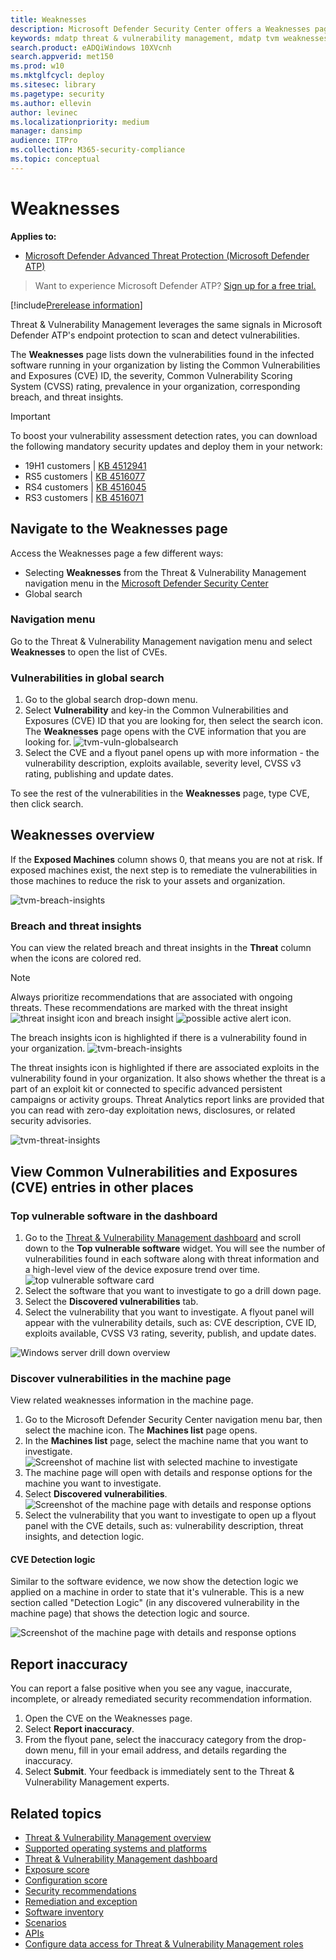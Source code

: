 ```yaml
---
title: Weaknesses
description: Microsoft Defender Security Center offers a Weaknesses page, which lists vulnerabilities found in the infected software running in your organization. 
keywords: mdatp threat & vulnerability management, mdatp tvm weaknesses page, finding weaknesses through tvm, tvm vulnerability list, vulnerability details in tvm 
search.product: eADQiWindows 10XVcnh
search.appverid: met150
ms.prod: w10
ms.mktglfcycl: deploy
ms.sitesec: library
ms.pagetype: security
ms.author: ellevin
author: levinec
ms.localizationpriority: medium
manager: dansimp
audience: ITPro
ms.collection: M365-security-compliance 
ms.topic: conceptual
---
```

# Weaknesses

**Applies to:**
- [Microsoft Defender Advanced Threat Protection (Microsoft Defender ATP)](https://go.microsoft.com/fwlink/p/?linkid=2069559)

>Want to experience Microsoft Defender ATP? [Sign up for a free trial.](https://www.microsoft.com/microsoft-365/windows/microsoft-defender-atp?ocid=docs-wdatp-portaloverview-abovefoldlink)

[!include[Prerelease information](../../includes/prerelease.md)]

Threat & Vulnerability Management leverages the same signals in Microsoft Defender ATP's endpoint protection to scan and detect vulnerabilities.

The **Weaknesses** page lists down the vulnerabilities found in the infected software running in your organization by listing the Common Vulnerabilities and Exposures (CVE) ID, the severity, Common Vulnerability Scoring System (CVSS) rating, prevalence in your organization, corresponding breach, and threat insights.

>[!IMPORTANT]
>To boost your vulnerability assessment detection rates, you can download the following mandatory security updates and deploy them in your network:
>- 19H1 customers | [KB 4512941](https://support.microsoft.com/help/4512941/windows-10-update-kb4512941)
>- RS5 customers | [KB 4516077](https://support.microsoft.com/help/4516077/windows-10-update-kb4516077)
>- RS4 customers | [KB 4516045](https://support.microsoft.com/help/4516045/windows-10-update-kb4516045)
>- RS3 customers | [KB 4516071](https://support.microsoft.com/help/4516071/windows-10-update-kb4516071)

## Navigate to the Weaknesses page

Access the Weaknesses page a few different ways:

- Selecting **Weaknesses** from the Threat & Vulnerability Management navigation menu in the [Microsoft Defender Security Center](portal-overview.md)
- Global search

### Navigation menu

Go to the Threat & Vulnerability Management navigation menu and select **Weaknesses** to open the list of CVEs.

### Vulnerabilities in global search

1. Go to the global search drop-down menu.
2. Select **Vulnerability** and key-in the Common Vulnerabilities and Exposures (CVE) ID that you are looking for, then select the search icon. The **Weaknesses** page opens with the CVE information that you are looking for.
![tvm-vuln-globalsearch](images/tvm-vuln-globalsearch.png)
3. Select the CVE and a flyout panel opens up with more information - the vulnerability description, exploits available, severity level, CVSS v3 rating, publishing and update dates.

To see the rest of the vulnerabilities in the **Weaknesses** page, type CVE, then click search.

## Weaknesses overview

If the **Exposed Machines** column shows 0, that means you are not at risk. If exposed machines exist, the next step is to remediate the vulnerabilities in those machines to reduce the risk to your assets and organization.

![tvm-breach-insights](images/tvm-weaknesses-overview.png)

### Breach and threat insights

You can view the related breach and threat insights in the **Threat** column when the icons are colored red.

 >[!NOTE]
 > Always prioritize recommendations that are associated with ongoing threats. These recommendations are marked with the threat insight ![threat insight](images/tvm_bug_icon.png) icon and breach insight ![possible active alert](images/tvm_alert_icon.png) icon.  

The breach insights icon is highlighted if there is a vulnerability found in your organization.
![tvm-breach-insights](images/tvm-breach-insights.png)

The threat insights icon is highlighted if there are associated exploits in the vulnerability found in your organization. It also shows whether the threat is a part of an exploit kit or connected to specific advanced persistent campaigns or activity groups. Threat Analytics report links are provided that you can read with zero-day exploitation news, disclosures, or related security advisories.  

![tvm-threat-insights](images/tvm-threat-insights.png)

## View Common Vulnerabilities and Exposures (CVE) entries in other places

### Top vulnerable software in the dashboard

1. Go to the [Threat & Vulnerability Management dashboard](tvm-dashboard-insights.md) and scroll down to the **Top vulnerable software** widget. You will see the number of vulnerabilities found in each software along with threat information and a high-level view of the device exposure trend over time.
![top vulnerable software card](images/tvm-top-vulnerable-software500.png)
2. Select the software that you want to investigate to go a drill down page.
3. Select the **Discovered vulnerabilities** tab.
4. Select the vulnerability that you want to investigate. A flyout panel will appear with the vulnerability details, such as: CVE description, CVE ID, exploits available, CVSS V3 rating, severity, publish, and update dates.  

![Windows server drill down overview](images/windows-server-drilldown.png)

### Discover vulnerabilities in the machine page

View related weaknesses information in the machine page.

1. Go to the Microsoft Defender Security Center navigation menu bar, then select the machine icon. The **Machines list** page opens.
2. In the **Machines list** page, select the machine name that you want to investigate.
<br>![Screenshot of machine list with selected machine to investigate](images/tvm_machinetoinvestigate.png)</br>
3. The machine page will open with details and response options for the machine you want to investigate.
4. Select **Discovered vulnerabilities**.
<br>![Screenshot of the machine page with details and response options](images/tvm-discovered-vulnerabilities.png)</br>
5. Select the vulnerability that you want to investigate to open up a flyout panel with the CVE details, such as: vulnerability description, threat insights, and detection logic.

#### CVE Detection logic

Similar to the software evidence, we now show the detection logic we applied on a machine in order to state that it's vulnerable. This is a new section called "Detection Logic" (in any discovered vulnerability in the machine page) that shows the detection logic and source.

![Screenshot of the machine page with details and response options](images/cve-detection-logic.png)

## Report inaccuracy

You can report a false positive when you see any vague, inaccurate, incomplete, or already remediated security recommendation information.

1. Open the CVE on the Weaknesses page.
2. Select **Report inaccuracy**.
3. From the flyout pane, select the inaccuracy category from the drop-down menu, fill in your email address, and details regarding the inaccuracy.
4. Select **Submit**. Your feedback is immediately sent to the Threat & Vulnerability Management experts.

## Related topics

- [Threat & Vulnerability Management overview](next-gen-threat-and-vuln-mgt.md)
- [Supported operating systems and platforms](tvm-supported-os.md)
- [Threat & Vulnerability Management dashboard](tvm-dashboard-insights.md)
- [Exposure score](tvm-exposure-score.md)
- [Configuration score](configuration-score.md)
- [Security recommendations](tvm-security-recommendation.md)
- [Remediation and exception](tvm-remediation.md)
- [Software inventory](tvm-software-inventory.md)
- [Scenarios](threat-and-vuln-mgt-scenarios.md)
- [APIs](threat-and-vuln-mgt-scenarios.md#apis)
- [Configure data access for Threat & Vulnerability Management roles](user-roles.md#create-roles-and-assign-the-role-to-an-azure-active-directory-group)